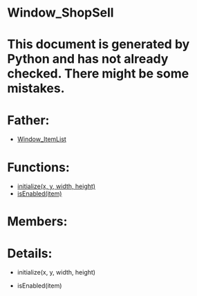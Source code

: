 Window_ShopSell
===

# This document is generated by Python and has not already checked. There might be some mistakes.

# Father:
* [Window_ItemList](Window_ItemList.md)


# Functions:
* [initialize(x, y, width, height)](#initialize)
* [isEnabled(item)](#isEnabled)

# Members:

# Details:
<p id=initialize></p>

* initialize(x, y, width, height)
	

<p id=isEnabled></p>

* isEnabled(item)
	

